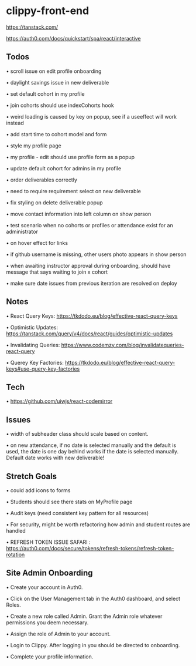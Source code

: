 # clippy-front-end

https://tanstack.com/

https://auth0.com/docs/quickstart/spa/react/interactive


## Todos

• scroll issue on edit profile onboarding

• daylight savings issue in new deliverable

• set default cohort in my profile

<!-- • Attendance form takenBy: profile.name, // <== -->

<!-- • names don't show up on attendance studentStatusrow -->

<!-- • show grading notes and code block for student quiz -->

<!-- • remove from cohort button issue - could just use change role -->

<!-- • give the onboarding container main a min height -->

<!-- • preferred first name -->


<!-- • is_new prop on user (auth 0) Onboarding Redirect rule should be camelcased
  update condition in app -->

• join cohorts should use indexCohorts hook

• weird loading is caused by key on popup, see if a useeffect will work instead

• add start time to cohort model and form

• style my profile page

<!-- • instructors should be able to submit materials for students -->

• my profile - edit should use profile form as a popup

• update default cohort for admins in my profile

• order deliverables correctly

• need to require requirement select on new deliverable

• fix styling on delete deliverable popup

• move contact information into left column on show person

• test scenario when no cohorts or profiles or attendance exist for an administrator

• on hover effect for links

• if github username is missing, other users photo appears in show person

• when awaiting instructor approval during onboarding, should have message that says waiting to join x cohort

• make sure date issues from previous iteration are resolved on deploy

## Notes

• React Query Keys: https://tkdodo.eu/blog/effective-react-query-keys

• Optimistic Updates: https://tanstack.com/query/v4/docs/react/guides/optimistic-updates

• Invalidating Queries: https://www.codemzy.com/blog/invalidatequeries-react-query

• Querey Key Factories: https://tkdodo.eu/blog/effective-react-query-keys#use-query-key-factories


## Tech

• https://github.com/uiwjs/react-codemirror


## Issues

• width of subheader class should scale based on content.

• on new attendance, if no date is selected manually and the default is used, the date is one day behind
  works if the date is selected manually.
  Default date works with new deliverable!


## Stretch Goals

• could add icons to forms

• Students should see there stats on MyProfile page

• Audit keys (need consistent key pattern for all resources)

• For security, might be worth refactoring how admin and student routes are handled

• REFRESH TOKEN ISSUE SAFARI : https://auth0.com/docs/secure/tokens/refresh-tokens/refresh-token-rotation


## Site Admin Onboarding

• Create your account in Auth0.

• Click on the User Management tab in the Auth0 dashboard, and select Roles.

• Create a new role called Admin. Grant the Admin role whatever permissions you deem necessary.

• Assign the role of Admin to your account.

• Login to Clippy. After logging in you should be directed to onboarding. 

• Complete your profile information.


